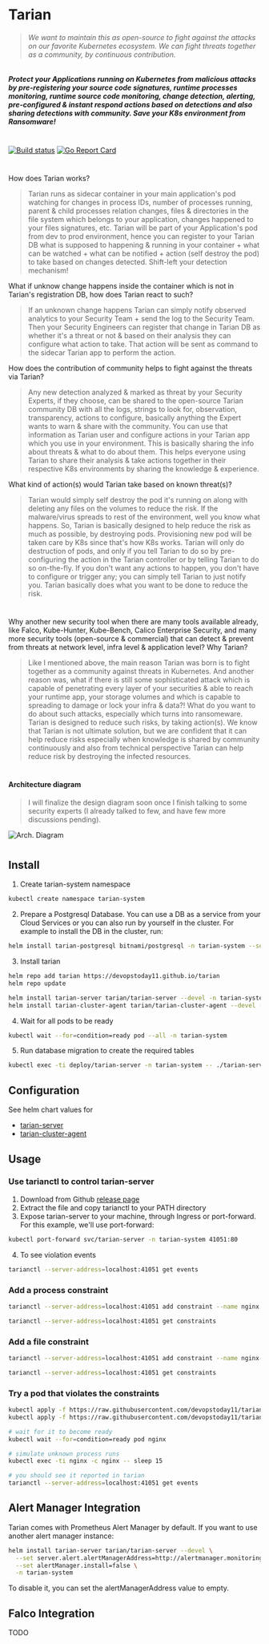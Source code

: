 # Tarian

> ###### We want to maintain this as open-source to fight against the attacks on our favorite Kubernetes ecosystem. We can fight threats together as a community, by continuous contribution.   


##### Protect your Applications running on Kubernetes from malicious attacks by pre-registering your source code signatures, runtime processes monitoring, runtime source code monitoring, change detection, alerting, pre-configured & instant respond actions based on detections and also sharing detections with community. Save your K8s environment from Ransomware! 

#

[![Build status](https://img.shields.io/github/workflow/status/devopstoday11/tarian/CI?style=flat)](https://github.com/devopstoday11/tarian/actions)
[![Go Report Card](https://goreportcard.com/badge/github.com/devopstoday11/tarian)](https://goreportcard.com/report/github.com/devopstoday11/tarian)

#

How does Tarian works?
> Tarian runs as sidecar container in your main application's pod watching for changes in process IDs, number of processes running, parent & child processes relation changes, files & directories in the file system which belongs to your application, changes happened to your files signatures, etc. Tarian will be part of your Application's pod from dev to prod environment, hence you can register to your Tarian DB what is supposed to happening & running in your container + what can be watched + what can be notified + action (self destroy the pod) to take based on changes detected. Shift-left your detection mechanism! 

What if unknow change happens inside the container which is not in Tarian's registration DB, how does Tarian react to such? 
> If an unknown change happens Tarian can simply notify observed analytics to your Security Team + send the log to the Security Team. Then your Security Engineers can register that change in Tarian DB as whether it's a threat or not & based on their analysis they can configure what action to take. That action will be sent as command to the sidecar Tarian app to perform the action. 

How does the contribution of community helps to fight against the threats via Tarian?
> Any new detection analyzed & marked as threat by your Security Experts, if they choose, can be shared to the open-source Tarian community DB with all the logs, strings to look for, observation, transparency, actions to configure, basically anything the Expert wants to warn & share with the community. You can use that information as Tarian user and  configure actions in your Tarian app which you use in your environment. This is basically sharing the info about threats & what to do about them. This helps everyone using Tarian to share their analysis & take actions together in their respective K8s environments by sharing the knowledge & experience. 

What kind of action(s) would Tarian take based on known threat(s)?
> Tarian would simply self destroy the pod it's running on along with deleting any files on the volumes to reduce the risk. If the malware/virus spreads to rest of the environment, well you know what happens. So, Tarian is basically designed to help reduce the risk as much as possible, by destroying pods. Provisioning new pod will be taken care by K8s since that's how K8s works. Tarian will only do destruction of pods, and only if you tell Tarian to do so by pre-configuring the action in the Tarian controller or by telling Tarian to do so on-the-fly. If you don't want any actions to happen, you don't have to configure or trigger any; you can simply tell Tarian to just notify you. Tarian basically does what you want to be done to reduce the risk. 

#

Why another new security tool when there are many tools available already, like Falco, Kube-Hunter, Kube-Bench, Calico Enterprise Security, and many more security tools (open-source & commercial) that can detect & prevent from threats at network level, infra level & application level? Why Tarian?
> Like I mentioned above, the main reason Tarian was born is to fight together as a community against threats in Kubernetes. And another reason was, what if there is still some sophisticated attack which is capable of penetrating every layer of your securities & able to reach your runtime app, your storage volumes and which is capable to spreading to damage or lock your infra & data?! What do you want to do about such attacks, especially which turns into ransomeware. Tarian is designed to reduce such risks, by taking action(s). We know that Tarian is not ultimate solution, but we are confident that it can help reduce risks especially when knowledge is shared by community continuously and also from technical perspective Tarian can help reduce risk by destroying the infected resources. 

#

#### Architecture diagram
> I will finalize the design diagram soon once I finish talking to some security experts (I already talked to few, and have few more discussions pending). 

![Arch. Diagram](https://github.com/devopstoday11/tarian/blob/5eeed9a0bd5875e6cee423d2d12161a3f7d2d84c/Kube-Tarian.svg)

#

## Install

1. Create tarian-system namespace

```bash
kubectl create namespace tarian-system
```

2. Prepare a Postgresql Database. You can use a DB as a service from your Cloud Services or you can also run by yourself in the cluster. For example to install the DB in the cluster, run:

```bash
helm install tarian-postgresql bitnami/postgresql -n tarian-system --set postgresqlUsername=postgres --set postgresqlPassword=tarian --set postgresqlDatabase=tarian
```

3. Install tarian

```bash
helm repo add tarian https://devopstoday11.github.io/tarian
helm repo update

helm install tarian-server tarian/tarian-server --devel -n tarian-system
helm install tarian-cluster-agent tarian/tarian-cluster-agent --devel -n tarian-system
```

4. Wait for all pods to be ready

```bash
kubectl wait --for=condition=ready pod --all -n tarian-system
```

5. Run database migration to create the required tables

```bash
kubectl exec -ti deploy/tarian-server -n tarian-system -- ./tarian-server db migrate
```

## Configuration

See helm chart values for
- [tarian-server](https://github.com/devopstoday11/tarian/blob/main/charts/tarian-server/values.yaml)
- [tarian-cluster-agent](https://github.com/devopstoday11/tarian/blob/main/charts/tarian-cluster-agent/values.yaml)

## Usage

### Use tarianctl to control tarian-server

1. Download from Github [release page](https://github.com/devopstoday11/tarian/releases/download/v0.0.2-alpha7/tarian_0.0.2-alpha7_linux_amd64.tar.gz) 
2. Extract the file and copy tarianctl to your PATH directory
3. Expose tarian-server to your machine, through Ingress or port-forward. For this example, we'll use port-forward:

```bash
kubectl port-forward svc/tarian-server -n tarian-system 41051:80
```

4. To see violation events

```bash
tarianctl --server-address=localhost:41051 get events
```

### Add a process constraint

```bash
tarianctl --server-address=localhost:41051 add constraint --name nginx --namespace default --match-labels run=nginx --allowed-processes=pause,tarian-pod-agent,nginx 
```

```bash
tarianctl --server-address=localhost:41051 get constraints
```

### Add a file constraint

```bash
tarianctl --server-address=localhost:41051 add constraint --name nginx-files --namespace default --match-labels run=nginx --allowed-file-sha256sums=/usr/share/nginx/html/index.html=38ffd4972ae513a0c79a8be4573403edcd709f0f572105362b08ff50cf6de521
```

```bash
tarianctl --server-address=localhost:41051 get constraints
```

### Try a pod that violates the constraints

```bash
kubectl apply -f https://raw.githubusercontent.com/devopstoday11/tarian/main/dev/config/monitored-pod/configmap.yaml
kubectl apply -f https://raw.githubusercontent.com/devopstoday11/tarian/main/dev/config/monitored-pod/pod.yaml

# wait for it to become ready
kubectl wait --for=condition=ready pod nginx

# simulate unknown process runs
kubectl exec -ti nginx -c nginx -- sleep 15

# you should see it reported in tarian
tarianctl --server-address=localhost:41051 get events
```

## Alert Manager Integration

Tarian comes with Prometheus Alert Manager by default. If you want to use another alert manager instance:

```bash
helm install tarian-server tarian/tarian-server --devel \
  --set server.alert.alertManagerAddress=http://alertmanager.monitoring.svc:9093 \
  --set alertManager.install=false \
  -n tarian-system
```

To disable it, you can set the alertManagerAddress value to empty.

## Falco Integration

TODO
